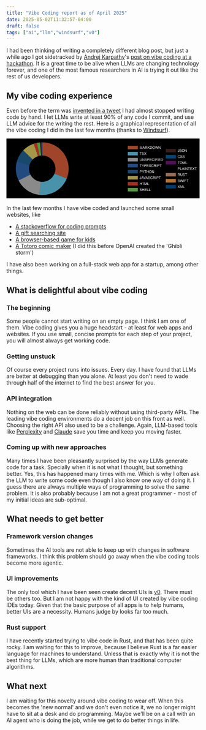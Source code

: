 ```yaml
---
title: "Vibe Coding report as of April 2025"
date: 2025-05-02T11:32:57-04:00
draft: false
tags: ["ai","llm","windsurf","v0"]
---
```


I had been thinking of writing a completely different blog post, but just a while ago I got sidetracked by [Andrej Karpathy](https://karpathy.ai)'s [post on vibe coding at a hackathon](https://karpathy.bearblog.dev/vibe-coding-menugen/). It is a great time to be alive when LLMs are changing technology forever, and one of the most famous researchers in AI is trying it out like the rest of us developers.

## My vibe coding experience

Even before the term was [invented in a tweet](https://blog.codepromptfu.com/posts/what-are-ai-prompts-for-coding/) I had almost stopped writing code by hand. I let LLMs write at least 90% of any code I commit, and use LLM advice for the writing the rest. Here is a graphical representation of all the vibe coding I did in the last few months (thanks to [Windsurf](https://windsurf.com)).

![Vibe coding graph](/images/vibe_coding_profile_april2025.png)

In the last few months I have vibe coded and launched some small websites, like

* [A stackoverflow for coding prompts](https://codepromptfu.com)
* [A gift searching site](https://www.kidsbdaygifts.com)
* [A browser-based game for kids](http://doodle-game-2d.vercel.app/)
* [A Totoro comic maker](http://totoro-comics.vercel.app/) (I did this before OpenAI created the 'Ghibli storm')

I have also been working on a full-stack web app for a startup, among other things.

## What is delightful about vibe coding

### The beginning

Some people cannot start writing on an empty page. I think I am one of them. Vibe coding gives you a huge headstart - at least for web apps and websites. If you use small, concise prompts for each step of your project, you will almost always get working code.

### Getting unstuck

Of course every project runs into issues. Every day. I have found that LLMs are better at debugging than you alone. At least you don't need to wade through half of the internet to find the best answer for you.

### API integration

Nothing on the web can be done reliably without using third-party APIs. The leading vibe coding environments do a decent job on this front as well. Choosing the right API also used to be a challenge. Again, LLM-based tools like [Perplexity](https://perplexity.ai) and [Claude](https://www.claude.ai) save you time and keep you moving faster.

### Coming up with new approaches

Many times I have been pleasantly surprised by the way LLMs generate code for a task. Specially when it is not what I thought, but something better. Yes, this has happened many times with me. Which is why I often ask the LLM to write some code even though I also know one way of doing it. I guess there are always multiple ways of programming to solve the same problem. It is also probably because I am not a great programmer - most of my initial ideas are sub-optimal.

## What needs to get better

### Framework version changes

Sometimes the AI tools are not able to keep up with changes in software frameworks. I think this problem should go away when the vibe coding tools become more agentic.

### UI improvements

The only tool which I have been seen create decent UIs is [v0](https://v0.dev). There must be others too. But I am not happy with the kind of UI created by vibe coding IDEs today. Given that the basic purpose of all apps is to help humans, better UIs are a necessity. Humans judge by looks far too much.

### Rust support

I have recently started trying to vibe code in Rust, and that has been quite rocky. I am waiting for this to improve, because I believe Rust is a far easier language for machines to understand. Unless that is exactly why it is not the best thing for LLMs, which are more human than traditional computer algorithms.

## What next

I am waiting for this novelty around vibe coding to wear off. When this becomes the 'new normal' and we don't even notice it, we no longer might have to sit at a desk and do programming. Maybe we'll be on a call with an AI agent who is doing the job, while we get to do better things in life.

